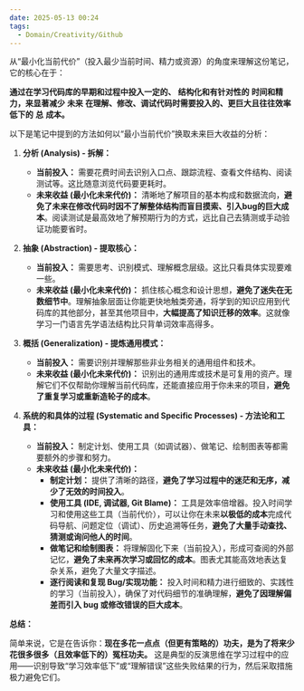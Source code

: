 ```yaml
---
date: 2025-05-13 00:24
tags:
  - Domain/Creativity/Github
---
```


从“最小化当前代价”（投入最少当前时间、精力或资源）的角度来理解这份笔记，它的核心在于：

**通过在学习代码库的早期和过程中投入一定的、** **结构化和有针对性的** **时间和精力，来显著减少** **未来** **在理解、修改、调试代码时需要投入的、更巨大且往往效率低下的** **总** **成本。**



以下是笔记中提到的方法如何以“最小当前代价”换取未来巨大收益的分析：

1.  **分析 (Analysis) - 拆解：**
    *   **当前投入：** 需要花费时间去识别入口点、跟踪流程、查看文件结构、阅读测试等。这比随意浏览代码要更耗时。
    *   **未来收益 (最小化未来代价)：** 清晰地了解项目的基本构成和数据流向，**避免了未来在修改代码时因不了解整体结构而盲目摸索、引入bug的巨大成本**。阅读测试是最高效地了解预期行为的方式，远比自己去猜测或手动验证功能要省时。

2.  **抽象 (Abstraction) - 提取核心：**
    *   **当前投入：** 需要思考、识别模式、理解概念层级。这比只看具体实现要难一些。
    *   **未来收益 (最小化未来代价)：** 抓住核心概念和设计思想，**避免了迷失在无数细节中**。理解抽象层面让你能更快地触类旁通，将学到的知识应用到代码库的其他部分，甚至其他项目中，**大幅提高了知识迁移的效率**。这就像学习一门语言先学语法结构比只背单词效率高得多。

3.  **概括 (Generalization) - 提炼通用模式：**
    *   **当前投入：** 需要识别并理解那些非业务相关的通用组件和技术。
    *   **未来收益 (最小化未来代价)：** 识别出的通用库或技术是可复用的资产。理解它们不仅帮助你理解当前代码库，还能直接应用于你未来的项目，**避免了重复学习或重新造轮子的成本**。

4.  **系统的和具体的过程 (Systematic and Specific Processes) - 方法论和工具：**
    *   **当前投入：** 制定计划、使用工具（如调试器）、做笔记、绘制图表等都需要额外的步骤和努力。
    *   **未来收益 (最小化未来代价)：**
        *   **制定计划：** 提供了清晰的路径，**避免了学习过程中的迷茫和无序，减少了无效的时间投入**。
        *   **使用工具 (IDE, 调试器, Git Blame)：** 工具是效率倍增器。投入时间学习和使用这些工具（当前代价），可以让你在未来**以极低的成本**完成代码导航、问题定位（调试）、历史追溯等任务，**避免了大量手动查找、猜测或询问他人的时间**。
        *   **做笔记和绘制图表：** 将理解固化下来（当前投入），形成可查阅的外部记忆，**避免了未来再次学习或回忆的成本**。图表尤其能高效地表达复杂关系，避免了大量文字描述。
        *   **逐行阅读和复现 Bug/实现功能：** 投入时间和精力进行细致的、实践性的学习（当前投入），确保了对代码细节的准确理解，**避免了因理解偏差而引入 bug 或修改错误的巨大成本**。

**总结：**

简单来说，它是在告诉你：**现在多花一点点（但更有策略的）功夫，是为了将来少花很多很多（且效率低下的）冤枉功夫。** 这是典型的反演思维在学习过程中的应用——识别导致“学习效率低下”或“理解错误”这些失败结果的行为，然后采取措施极力避免它们。